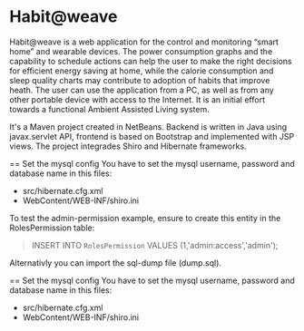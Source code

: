 # Habit@weave
Habit@weave is a web application for the control and monitoring “smart home” and wearable devices.
The power consumption graphs and the capability to schedule actions can help the user to make the right decisions for efficient energy saving at home, while the calorie consumption and sleep quality charts may contribute to adoption of habits that improve heath. The user can use the application from a PC, as well as from any other portable device with access to the Internet. It is an initial effort towards a functional Ambient Assisted Living system.

It's a Maven project created in NetBeans. Backend is written in Java using javax.servlet API, frontend is based on Bootstrap and implemented with JSP views. The project integrades Shiro and Hibernate frameworks.

== Set the mysql config
You have to set the mysql username, password and database name in
this files:
 * src/hibernate.cfg.xml
 * WebContent/WEB-INF/shiro.ini

 
To test the admin-permission example, ensure to create this entity
in the RolesPermission table:
> INSERT INTO `RolesPermission` VALUES (1,'admin:access','admin');

Alternativly you can import the sql-dump file (dump.sql).

== Set the mysql config
You have to set the mysql username, password and database name in
this files:
 * src/hibernate.cfg.xml
 * WebContent/WEB-INF/shiro.ini